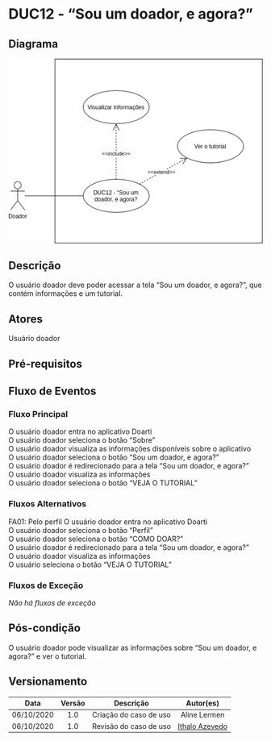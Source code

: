 # DUC12 - “Sou um doador, e agora?”

## Diagrama
![DUC12](../../../../assets/images/casosDeUso/DUC12.png)

## Descrição
O usuário doador deve poder acessar a tela “Sou um doador, e agora?”, que contém informações e um tutorial.  

## Atores
Usuário doador  

## Pré-requisitos

## Fluxo de Eventos

### Fluxo Principal
O usuário doador entra no aplicativo Doarti  
O usuário doador seleciona o botão “Sobre”  
O usuário doador visualiza as informações disponíveis sobre o aplicativo  
O usuário doador seleciona o botão “Sou um doador, e agora?”  
O usuário doador é redirecionado para a tela “Sou um doador, e agora?”   
O usuário doador visualiza as informações  
O usuário doador seleciona o botão “VEJA O TUTORIAL”  

### Fluxos Alternativos
FA01: Pelo perfil
O usuário doador entra no aplicativo Doarti  
O usuário doador seleciona o botão “Perfil”  
O usuário doador seleciona o botão “COMO DOAR?”  
O usuário doador é redirecionado para a tela “Sou um doador, e agora?”   
O usuário doador visualiza as informações  
O usuário seleciona o botão “VEJA O TUTORIAL”  

### Fluxos de Exceção
*Não há fluxos de exceção*  


## Pós-condição
O usuário doador pode visualizar as informações sobre “Sou um doador, e agora?” e ver o tutorial.  

## Versionamento
|    Data    | Versão |                        Descrição                         |                            Autor(es)                             |
| :--------: | :----: | :------------------------------------------------------: | :--------------------------------------------------------------: |
| 06/10/2020 | 1.0 | Criação do caso de uso | Aline Lermen |
| 06/10/2020 | 1.0 | Revisão do caso de uso | [Ithalo Azevedo](https://github.com/ithaloazevedo) |
